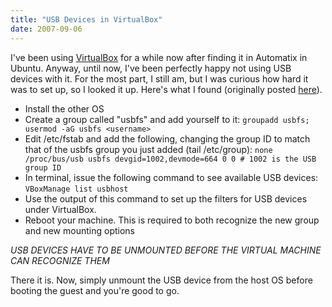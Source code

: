 ```yaml
---
title: "USB Devices in VirtualBox"
date: 2007-09-06
---
```


I've been using [VirtualBox](http://www.virtualbox.org/) for a while now after finding it in Automatix in Ubuntu. Anyway, until now, I've been perfectly happy not using USB devices with it. For the most part, I still am, but I was curious how hard it was to set up, so I looked it up. Here's what I found (originally posted [here](http://ubuntuforums.org/showpost.php?p=2202027&postcount=18)).

- Install the other OS
- Create a group called "usbfs" and add yourself to it: `groupadd usbfs; usermod -aG usbfs <username>`
- Edit /etc/fstab and add the following, changing the group ID to match that of the usbfs group you just added (tail /etc/group): `none /proc/bus/usb usbfs devgid=1002,devmode=664 0 0 # 1002 is the USB group ID`
- In terminal, issue the following command to see available USB devices: `VBoxManage list usbhost`
- Use the output of this command to set up the filters for USB devices under VirtualBox.
- Reboot your machine. This is required to both recognize the new group and new mounting options

*USB DEVICES HAVE TO BE UNMOUNTED BEFORE THE VIRTUAL MACHINE CAN RECOGNIZE THEM*

There it is. Now, simply unmount the USB device from the host OS before booting the guest and you're good to go.